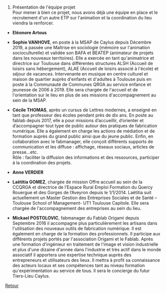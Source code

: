 1. Présentation de l'équipe projet  
Pour mener à bien ce projet, nous avons déjà une équipe en place et le recrutement d'un autre ETP sur l'animation et la coordination du lieu viendra la renforcer.  

* **Eléonore Artous**  

* **Sophie VANHOVE**, en poste à la MSAP de Caylus depuis Décembre 2019, a passée une Maîtrise en sociologie (mémoire sur l'animation socioculturelle) et validée son BAFA et BEATEP (animateur de projets dans les nouveaux territoires). Elle a exercée en tant qu'animatrice et directrice sur Toulouse dans différentes structures ALSH (Accueil de loisirs sans hébergement), ALAE (Accueil de loisirs associé à l'école) et séjour de vacances. Intervenante en musique en centre culturel et maison de quartier auprès d'enfants et d'adultes à Toulouse puis en poste à la Communauté de Communes QRGA au service enfance et jeunesse de 2006 à 2019. Elle sera chargée de l'accueil et de l'orientation sur le lieu en plus de ses missions d'accompagnement au sein de la MSAP.   
  
* **Cécile THOMAS**, après un cursus de Lettres modernes, a enseigné en tant que professeur des écoles pendant près de dix ans. En poste au fablab depuis 2017, elle a pour missions d’accueillir, d’orienter et d’accompagner tout type de public autour des pratiques de fabrication numérique. Elle a également en charge les actions de médiation et de formation auprès du grand public ainsi que du jeune public. Enfin, en collaboration avec le fabmanager, elle conçoit différents supports de communication et les diffuse : affichage, réseaux sociaux, articles de presse…etc.  
Rôle : faciliter la diffusion des informations et des ressources, participer à la coordination des projets.  

* **Anne VERDIER**   

* **Laëtitia GOMEZ**, chargée de mission Offre accueil au sein de la CCQRGA et directrice de l’Espace Rural Emploi Formation du Quercy Rouergue et des Gorges de l’Aveyron depuis le 1/1/2014. Laëtitia suit actuellement un Master Gestion des Entreprises Sociales et de Santé – Toulouse School of Management- UT1 Toulouse Capitole. Elle sera chargée de l'accompagnement des entreprises au sein du lieu.

* **Mickael POSTOLOVIC**, fabmanager du Fablab Origami depuis Septembre 2016 il accompagne plus particulièrement les artisans dans l'utilisation des nouveaux outils de fabrication numérique. Il est également en charge de la formation des professionnels. Il participe aux différents projets portés par l'association Origami et le Fablab. Après une formation d'ingénieur en traitement de l'image et vision industrielle et plus d'une dizaine d'année dans l'industrie et très actif dans le monde associatif il apportera une expertise technique auprès des entrepreneurs et utilisateurs des lieux. Il mettra à profit sa connaissance des acteurs locaux et ses compétences tant au niveau formation qu'expérimentation au service de tous. Il sera le concierge du futur Tiers-Lieu Caylus.  

[Retour](README.md)


